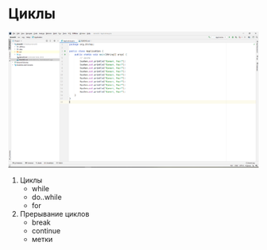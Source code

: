 # Циклы

[![Смотреть видео](video.png)](https://youtu.be/SQHLMYYghx4)

1. Циклы
    * while
    * do..while
    * for
2. Прерывание циклов
    * break
    * continue
    * метки
